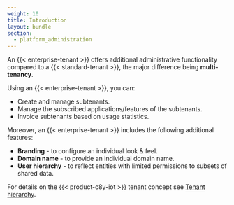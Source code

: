 ```yaml
---
weight: 10
title: Introduction
layout: bundle
section:
  - platform_administration
---
```


An {{< enterprise-tenant >}} offers additional administrative functionality compared to a {{< standard-tenant >}}, the major difference being **multi-tenancy**.

Using an {{< enterprise-tenant >}}, you can:

* Create and manage subtenants.
* Manage the subscribed applications/features of the subtenants.
* Invoice subtenants based on usage statistics.

Moreover, an {{< enterprise-tenant >}} includes the following additional features:

* **Branding** - to configure an individual look & feel.
* **Domain name** - to provide an individual domain name.
* **User hierarchy** - to reflect entities with limited permissions to subsets of shared data.

For details on the {{< product-c8y-iot >}} tenant concept see [Tenant hierarchy](/getting-started/concepts/#tenant-hierarchy).
